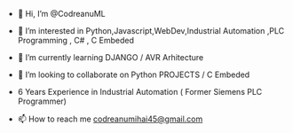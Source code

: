 - 👋 Hi, I’m @CodreanuML
- 👀 I’m interested in Python,Javascript,WebDev,Industrial Automation ,PLC Programming , C# , C Embeded
- 🌱 I’m currently learning DJANGO / AVR Arhitecture 
- 💞️ I’m looking to collaborate on Python PROJECTS / C Embeded
- 6 Years Experience in Industrial Automation ( Former Siemens PLC Programmer) 

- 📫 How to reach me codreanumihai45@gmail.com

<!---
CodreanuML/CodreanuML is a ✨ special ✨ repository because its `README.md` (this file) appears on your GitHub profile.
You can click the Preview link to take a look at your changes.
--->
